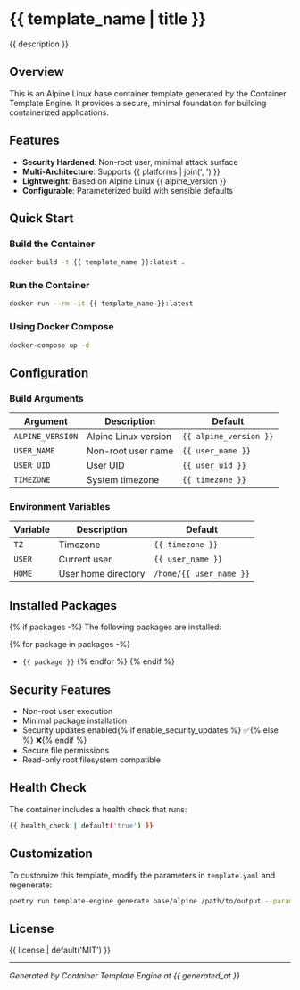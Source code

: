 # {{ template_name | title }}

{{ description }}

## Overview

This is an Alpine Linux base container template generated by the Container Template Engine. It provides a secure, minimal foundation for building containerized applications.

## Features

- **Security Hardened**: Non-root user, minimal attack surface
- **Multi-Architecture**: Supports {{ platforms | join(', ') }}
- **Lightweight**: Based on Alpine Linux {{ alpine_version }}
- **Configurable**: Parameterized build with sensible defaults

## Quick Start

### Build the Container

```bash
docker build -t {{ template_name }}:latest .
```

### Run the Container

```bash
docker run --rm -it {{ template_name }}:latest
```

### Using Docker Compose

```bash
docker-compose up -d
```

## Configuration

### Build Arguments

| Argument | Description | Default |
|----------|-------------|---------|
| `ALPINE_VERSION` | Alpine Linux version | `{{ alpine_version }}` |
| `USER_NAME` | Non-root user name | `{{ user_name }}` |
| `USER_UID` | User UID | `{{ user_uid }}` |
| `TIMEZONE` | System timezone | `{{ timezone }}` |

### Environment Variables

| Variable | Description | Default |
|----------|-------------|---------|
| `TZ` | Timezone | `{{ timezone }}` |
| `USER` | Current user | `{{ user_name }}` |
| `HOME` | User home directory | `/home/{{ user_name }}` |

## Installed Packages

{% if packages -%}
The following packages are installed:

{% for package in packages -%}
- `{{ package }}`
{% endfor %}
{% endif %}

## Security Features

- Non-root user execution
- Minimal package installation
- Security updates enabled{% if enable_security_updates %} ✅{% else %} ❌{% endif %}
- Secure file permissions
- Read-only root filesystem compatible

## Health Check

The container includes a health check that runs:
```bash
{{ health_check | default('true') }}
```

## Customization

To customize this template, modify the parameters in `template.yaml` and regenerate:

```bash
poetry run template-engine generate base/alpine /path/to/output --param alpine_version=3.19
```

## License

{{ license | default('MIT') }}

---

*Generated by Container Template Engine at {{ generated_at }}*
